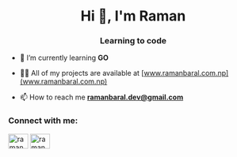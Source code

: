 <h1 align="center">Hi 👋, I'm Raman</h1>
<h3 align="center">Learning to code</h3>

- 🌱 I’m currently learning **GO**

- 👨‍💻 All of my projects are available at [www.ramanbaral.com.np](www.ramanbaral.com.np)

- 📫 How to reach me **ramanbaral.dev@gmail.com**

<h3 align="left">Connect with me:</h3>
<p align="left">
<a href="https://twitter.com/raman_baral_" target="blank"><img align="center" src="https://raw.githubusercontent.com/rahuldkjain/github-profile-readme-generator/master/src/images/icons/Social/twitter.svg" alt="raman_baral_" height="30" width="40" /></a>
<a href="https://linkedin.com/in/ramanbaral" target="blank"><img align="center" src="https://raw.githubusercontent.com/rahuldkjain/github-profile-readme-generator/master/src/images/icons/Social/linked-in-alt.svg" alt="ramanbaral" height="30" width="40" /></a>
</p>
